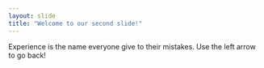 ```yaml
---
layout: slide
title: "Welcome to our second slide!"
---
```

Experience is the name everyone give to their mistakes.
Use the left arrow to go back!
